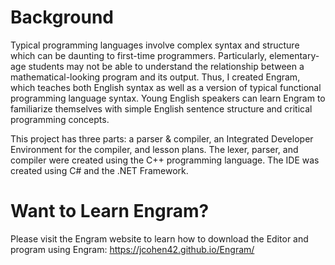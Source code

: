 # Background
Typical programming languages involve complex syntax and structure which can be daunting to first-time programmers. Particularly, elementary-age students may not be able to understand the relationship between a mathematical-looking program and its output. Thus, I created Engram, which teaches both English syntax as well as a version of typical functional programming language syntax. Young English speakers can learn Engram to familiarize themselves with simple English sentence structure and critical programming concepts.

This project has three parts: a parser & compiler, an Integrated Developer Environment for the compiler, and lesson plans. The lexer, parser, and compiler were created using the C++ programming language. The IDE was created using C# and the .NET Framework.

# Want to Learn Engram?
Please visit the Engram website to learn how to download the Editor and program using Engram:
https://jcohen42.github.io/Engram/